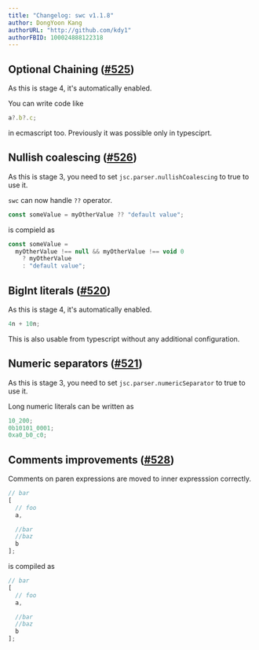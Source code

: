 ```yaml
---
title: "Changelog: swc v1.1.8"
author: DongYoon Kang
authorURL: "http://github.com/kdy1"
authorFBID: 100024888122318
---
```


## Optional Chaining ([#525](https://github.com/swc-project/swc/issues/525))

As this is stage 4, it's automatically enabled.

You can write code like

```js
a?.b?.c;
```

in ecmascript too. Previously it was possible only in typesciprt.

## Nullish coalescing ([#526](https://github.com/swc-project/swc/issues/526))

As this is stage 3, you need to set `jsc.parser.nullishCoalescing` to true to use it.

`swc` can now handle `??` operator.

```js
const someValue = myOtherValue ?? "default value";
```

is compield as

```js
const someValue =
  myOtherValue !== null && myOtherValue !== void 0
    ? myOtherValue
    : "default value";
```

## BigInt literals ([#520](https://github.com/swc-project/swc/issues/520))

As this is stage 4, it's automatically enabled.

```js
4n + 10n;
```

This is also usable from typescript without any additional configuration.

## Numeric separators ([#521](https://github.com/swc-project/swc/issues/521))

As this is stage 3, you need to set `jsc.parser.numericSeparator` to true to use it.

Long numeric literals can be written as

```js
10_200;
0b10101_0001;
0xa0_b0_c0;
```

## Comments improvements ([#528](https://github.com/swc-project/swc/issues/528))

Comments on paren expressions are moved to inner expresssion correctly.

```js
// bar
[
  // foo
  a,

  //bar
  //baz
  b
];
```

is compiled as

```js
// bar
[
  // foo
  a,

  //bar
  //baz
  b
];
```
